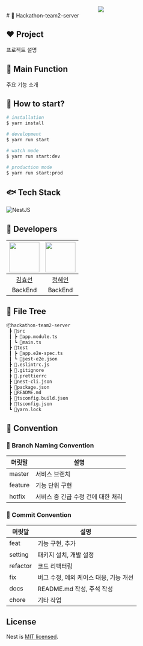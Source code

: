 <div align=center>
	<img src="https://capsule-render.vercel.app/api?type=waving&color=f092a5&height=200&section=header&text=team2-server%20&fontSize=80" />	
</div>
# 🦄 Hackathon-team2-server

## ❤️ Project
프로젝트 설명

## 🍇 Main Function
주요 기능 소개

## 🤔 How to start?
```bash
# installation
$ yarn install

# development
$ yarn run start

# watch mode
$ yarn run start:dev

# production mode
$ yarn run start:prod
```

## 🐟 Tech Stack
![NestJS](https://img.shields.io/badge/NestJS-E0234E?style=for-the-badge&logo=nestjs&logoColor=white)

## 🐹 Developers
|<img src="https://github.com/hy5sun.png" width="80">|<img src="https://github.com/zelkovaria.png" width="80">|
|:---:|:---:|
|[김효선](https://github.com/hy5sun)|[정혜인](https://github.com/zelkovaria)
|BackEnd|BackEnd|

## 🥦 File Tree
```bash
📦hackathon-team2-server
 ┣ 📂src
 ┃ ┣ 📜app.module.ts
 ┃ ┗ 📜main.ts
 ┣ 📂test
 ┃ ┣ 📜app.e2e-spec.ts
 ┃ ┗ 📜jest-e2e.json
 ┣ 📜.eslintrc.js
 ┣ 📜.gitignore
 ┣ 📜.prettierrc
 ┣ 📜nest-cli.json
 ┣ 📜package.json
 ┣ 📜README.md
 ┣ 📜tsconfig.build.json
 ┣ 📜tsconfig.json
 ┗ 📜yarn.lock
```

## 📠 Convention

### 🤝 Branch Naming Convention

|  머릿말      | 설명        |
| ----------- | ---------- |
| master      | 서비스 브랜치    |
| feature     | 기능 단위 구현    |
| hotfix      | 서비스 중 긴급 수정 건에 대한 처리   |

### 🤝 Commit Convention

|  머릿말     | 설명        |
| ----------- | ---------- |
| feat        | 기능 구현, 추가   |
| setting     | 패키지 설치, 개발 설정    |
| refactor    | 코드 리팩터링    |
| fix         | 버그 수정, 예외 케이스 대응, 기능 개선   |
| docs        | README.md 작성, 주석 작성   |
| chore       | 기타 작업  |

## License

Nest is [MIT licensed](LICENSE).
